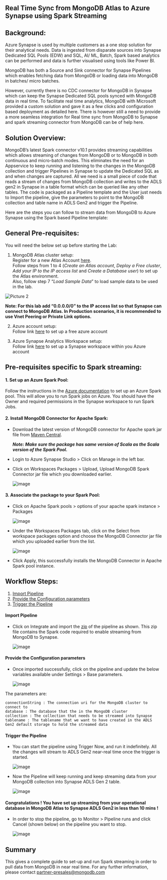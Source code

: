 ## Real Time Sync from MongoDB Atlas to Azure Synapse using Spark Streaming
## Background:
Azure Synapse is used by multiple customers as a one stop solution for their analytical needs. Data is ingested from disparate sources into Synapse Dedicated SQL Pools (EDW) and SQL, AI/ ML, Batch, Spark based analytics can be performed and data is further visualised using tools like Power BI. 

MongoDB has both a Source and Sink connector for Synapse Pipelines which enables fetching data from MongoDB or loading data into MongoDB in batches/ micro batches.

However, currently there is no CDC connector for MongoDB in Synapse which can keep the Synapse Dedicated SQL pools synced with MongoDB data in real time. To facilitate real time analytics, MongoDB with Microsoft provided a custom solution and gave it as a few clicks and configuration based deployment as detailed here. There is however still a need to provide a more seamless integration for Real time sync from MongoDB to Synapse and spark streaming connector from MongoDB can be of help here.

## Solution Overview:
MongoDB’s latest Spark connector v10.1  provides streaming capabilities which allows streaming of changes from MongoDB or to MongoDB in both continuous and micro-batch modes. This eliminates the need for an Appservice to keep running and listening to the changes in the MongoDB collection and trigger Pipelines in Synapse to update the Dedicated SQL as and when changes are captured. All we need is a small piece of code that reads a stream of changes from MongoDB collection and writes to the ADLS gen2 in Synapse in a table format which can be queried like any other tables. The code is packaged as a Pipeline template and the User just needs to Import the pipeline, give the parameters to point to the MongoDB collection and table name in ADLS Gen2 and trigger the Pipeline.

Here are the steps you can follow to stream data from MongoDB to Azure Synapse using the Spark based Pipeline template:

## General Pre-requisites:
You will need the below set up before starting the Lab:
1. MongoDB Atlas cluster setup:   
Register for a new Atlas Account [here](https://www.mongodb.com/docs/atlas/tutorial/create-atlas-account/#register-a-new-service-account).   
Follow steps from 1 to 4 (*Create an Atlas account*, *Deploy a Free cluster*, *Add your IP to the IP access list* and *Create a Database user*) to set up the Atlas environment.   
Also, follow step 7 “*Load Sample Data*” to load sample data to be used in the lab.

![Picture 2](https://user-images.githubusercontent.com/104025201/230300219-6f95d9be-616f-4267-8cce-e4d3af5d1411.png)

**Note: For this lab add “0.0.0.0/0” to the IP access list so that Synapse can connect to MongoDB Atlas. In Production scenarios, it is recommended to use Vnet Peering or Private Link options.**

2. Azure account setup:    
Follow link [here](https://azure.microsoft.com/en-in/free/) to set up a free azure account

3. Azure Synapse Analytics Workspace setup:   
Follow link [here](https://learn.microsoft.com/en-us/azure/synapse-analytics/get-started-create-workspace) to set up a Synapse workspace within you Azure account
## Pre-requisites specific to Spark streaming:
#### 1. Set up an Azure Spark Pool: 
Follow the instructions in the [Azure documentation](https://learn.microsoft.com/en-us/azure/synapse-analytics/quickstart-create-apache-spark-pool-studio) to set up an Azure Spark pool. This will allow you to run Spark jobs on Azure. You should have the Owner and required permissions in the Synapse workspace to run Spark Jobs.


#### 2. Install MongoDB Connector for Apache Spark: 
  - Download the latest version of MongoDB connector for Apache spark jar file from [Maven Central](https://repo1.maven.org/maven2/org/mongodb/spark/).

    ***Note: Make sure the package has same version of Scala as the Scala version of the Spark Pool.***  
  - Login to Azure Synapse Studio > Click on Manage in the left bar.
  - Click on Workspaces Packages > Upload, Upload MongoDB Spark Connector jar file which you downloaded earlier.

      ![image](https://user-images.githubusercontent.com/114057324/216914964-3598dae4-5041-4efb-9124-837a3c6895d7.png)

#### 3. Associate the package to your Spark Pool: 
  - Click on Apache Spark pools > options of your apache spark instance > Packages

    ![image](https://user-images.githubusercontent.com/114057324/216915583-4cc6a97c-abb8-4729-9f14-813cf65e28f0.png)


  - Under the Workspaces Packages tab, click on the Select from workspace packages option and choose the MongoDB Connector jar file which you uploaded earlier from the list.

    ![image](https://user-images.githubusercontent.com/114057324/216915613-b8f03aa7-33e9-4173-adfc-de97b31fca46.png)

  - Click Apply, this successfully installs the MongoDB Connector in Apache Spark pool instance.

## Workflow Steps:   
1. [Import Pipeline](#import-pipeline)  
2. [Provide the Configuration parameters](#provide-the-configuration-parameters)  
3. [Trigger the Pipeline](#trigger-the-pipeline)

#### Import Pipeline
  - Click on Integrate and import the [zip](https://github.com/mongodb-partners/Synapse-Spark-Streaming/blob/main/MongoDB%20Spark%20Streaming.zip) of the pipeline as shown. This zip file contains the Spark code required to enable streaming from MongoDB to Synapse.

	  ![image](https://user-images.githubusercontent.com/114057324/216915692-97beeceb-ea14-43ca-9199-4155466a6053.png)

		
#### Provide the Configuration parameters
  - Once imported successfully, click on the pipeline and update the below variables available under Settings > Base parameters.
  
    ![image](https://user-images.githubusercontent.com/114057324/216915949-363faae1-5c18-4e06-8580-fcab6886c488.png)

The parameters are:
````
connectionString : The connection uri for the MongoDB cluster to connect to
database : The database that the in the MongoDB cluster 
collection : The collection that needs to be streamed into Synapse
tablename : The tablename that we want to have created in the ADLS Gen2 default storage to hold the streamed data
````

#### Trigger the Pipeline

  - You can start the pipeline using Trigger Now, and run it indefinitely. All the changes will stream to ADLS Gen2 near-real time once the trigger is started.

    ![image](https://user-images.githubusercontent.com/114057324/216916399-d52aab8a-33c2-4ad9-be3e-7c96894edb56.png)


  - Now the Pipeline will keep running and keep streaming data from your MongoDB collection into Synapse ADLS Gen 2 table.

    ![image](https://user-images.githubusercontent.com/114057324/216916441-4a0d7f08-3354-4314-adda-073f328045c8.png)

        
#### Congratulations ! You have set up streaming from your operational database in MongoDB Atlas to Synapse ADLS Gen2 in less than 10 mins !

  - In order to stop the pipeline, go to Monitor >  Pipeline runs and click Cancel (shown below) on the pipeline you want to stop.

    ![image](https://user-images.githubusercontent.com/114057324/216916502-e82a1b9a-c1e0-4d13-9dd5-da372a019a25.png)


## Summary
This gives a complete guide to set-up and run Spark streaming in order to pull data from MongoDB in near real time.
For any further information, please contact partner-presales@mongodb.com
